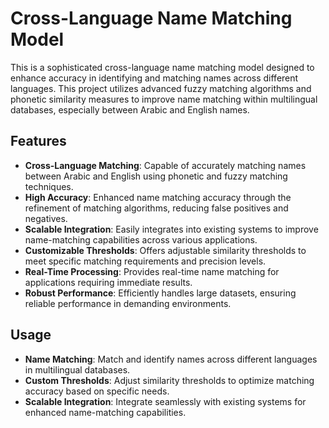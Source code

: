 # Cross-Language Name Matching Model

This is a sophisticated cross-language name matching model designed to enhance accuracy in identifying and matching names across different languages. This project utilizes advanced fuzzy matching algorithms and phonetic similarity measures to improve name matching within multilingual databases, especially between Arabic and English names.

## Features

- **Cross-Language Matching**: Capable of accurately matching names between Arabic and English using phonetic and fuzzy matching techniques.
- **High Accuracy**: Enhanced name matching accuracy through the refinement of matching algorithms, reducing false positives and negatives.
- **Scalable Integration**: Easily integrates into existing systems to improve name-matching capabilities across various applications.
- **Customizable Thresholds**: Offers adjustable similarity thresholds to meet specific matching requirements and precision levels.
- **Real-Time Processing**: Provides real-time name matching for applications requiring immediate results.
- **Robust Performance**: Efficiently handles large datasets, ensuring reliable performance in demanding environments.

## Usage

- **Name Matching**: Match and identify names across different languages in multilingual databases.
- **Custom Thresholds**: Adjust similarity thresholds to optimize matching accuracy based on specific needs.
- **Scalable Integration**: Integrate seamlessly with existing systems for enhanced name-matching capabilities.
